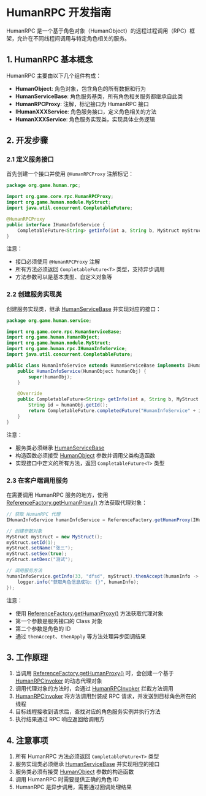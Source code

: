 # HumanRPC 开发指南

HumanRPC 是一个基于角色对象（HumanObject）的远程过程调用（RPC）框架，允许在不同线程间调用与特定角色相关的服务。

## 1. HumanRPC 基本概念

HumanRPC 主要由以下几个组件构成：

- **HumanObject**: 角色对象，包含角色的所有数据和行为
- **HumanServiceBase**: 角色服务基类，所有角色相关服务都继承自此类
- **HumanRPCProxy**: 注解，标记接口为 HumanRPC 接口
- **IHumanXXXService**: 角色服务接口，定义角色相关的方法
- **HumanXXXService**: 角色服务实现类，实现具体业务逻辑

## 2. 开发步骤

### 2.1 定义服务接口

首先创建一个接口并使用 `@HumanRPCProxy` 注解标记：

```java
package org.game.human.rpc;

import org.game.core.rpc.HumanRPCProxy;
import org.game.human.module.MyStruct;
import java.util.concurrent.CompletableFuture;

@HumanRPCProxy
public interface IHumanInfoService {
    CompletableFuture<String> getInfo(int a, String b, MyStruct myStruct);
}
```

注意：
- 接口必须使用 `@HumanRPCProxy` 注解
- 所有方法必须返回 `CompletableFuture<T>` 类型，支持异步调用
- 方法参数可以是基本类型、自定义对象等

### 2.2 创建服务实现类

创建服务实现类，继承 [HumanServiceBase](file:///D:/MyZiegler/ZRepo/github/MMORPGServer/server/zgame/src/main/java/org/game/core/rpc/HumanServiceBase.java#L8-L16) 并实现对应的接口：

```java
package org.game.human.service;

import org.game.core.rpc.HumanServiceBase;
import org.game.human.HumanObject;
import org.game.human.module.MyStruct;
import org.game.human.rpc.IHumanInfoService;
import java.util.concurrent.CompletableFuture;

public class HumanInfoService extends HumanServiceBase implements IHumanInfoService {
    public HumanInfoService(HumanObject humanObj) {
        super(humanObj);
    }

    @Override
    public CompletableFuture<String> getInfo(int a, String b, MyStruct myStruct) {
        String id = humanObj.getId();
        return CompletableFuture.completedFuture("HumanInfoService" + id);
    }
}
```

注意：
- 服务类必须继承 [HumanServiceBase](file:///D:/MyZiegler/ZRepo/github/MMORPGServer/server/zgame/src/main/java/org/game/core/rpc/HumanServiceBase.java#L8-L16)
- 构造函数必须接受 [HumanObject](file:///D:/MyZiegler/ZRepo/github/MMORPGServer/server/zgame/src/main/java/org/game/human/HumanObject.java#L24-L181) 参数并调用父类构造函数
- 实现接口中定义的所有方法，返回 `CompletableFuture<T>` 类型

### 2.3 在客户端调用服务

在需要调用 HumanRPC 服务的地方，使用 [ReferenceFactory.getHumanProxy()](file:///D:/MyZiegler/ZRepo/github/MMORPGServer/server/zgame/src/main/java/org/game/core/rpc/ReferenceFactory.java#L34-L44) 方法获取代理对象：

```java
// 获取 HumanRPC 代理
IHumanInfoService humanInfoService = ReferenceFactory.getHumanProxy(IHumanInfoService.class, humanId);

// 创建参数对象
MyStruct myStruct = new MyStruct();
myStruct.setId(1);
myStruct.setName("张三");
myStruct.setSex(true);
myStruct.setDesc("测试");

// 调用服务方法
humanInfoService.getInfo(33, "dfsd", myStruct).thenAccept(humanInfo -> {
    logger.info("获取角色信息成功: {}", humanInfo);
});
```

注意：
- 使用 [ReferenceFactory.getHumanProxy()](file:///D:/MyZiegler/ZRepo/github/MMORPGServer/server/zgame/src/main/java/org/game/core/rpc/ReferenceFactory.java#L34-L44) 方法获取代理对象
- 第一个参数是服务接口的 Class 对象
- 第二个参数是角色的 ID
- 通过 `thenAccept`、`thenApply` 等方法处理异步回调结果

## 3. 工作原理

1. 当调用 [ReferenceFactory.getHumanProxy()](file:///D:/MyZiegler/ZRepo/github/MMORPGServer/server/zgame/src/main/java/org/game/core/rpc/ReferenceFactory.java#L34-L44) 时，会创建一个基于 [HumanRPCInvoker](file:///D:/MyZiegler/ZRepo/github/MMORPGServer/server/zgame/src/main/java/org/game/core/rpc/HumanRPCInvoker.java#L22-L170) 的动态代理对象
2. 调用代理对象的方法时，会通过 [HumanRPCInvoker](file:///D:/MyZiegler/ZRepo/github/MMORPGServer/server/zgame/src/main/java/org/game/core/rpc/HumanRPCInvoker.java#L22-L170) 拦截方法调用
3. [HumanRPCInvoker](file:///D:/MyZiegler/ZRepo/github/MMORPGServer/server/zgame/src/main/java/org/game/core/rpc/HumanRPCInvoker.java#L22-L170) 将方法调用封装成 RPC 请求，并发送到目标角色所在的线程
4. 目标线程接收到请求后，查找对应的角色服务实例并执行方法
5. 执行结果通过 RPC 响应返回给调用方

## 4. 注意事项

1. 所有 HumanRPC 方法必须返回 `CompletableFuture<T>` 类型
2. 服务实现类必须继承 [HumanServiceBase](file:///D:/MyZiegler/ZRepo/github/MMORPGServer/server/zgame/src/main/java/org/game/core/rpc/HumanServiceBase.java#L8-L16) 并实现相应的接口
3. 服务类必须有接受 [HumanObject](file:///D:/MyZiegler/ZRepo/github/MMORPGServer/server/zgame/src/main/java/org/game/human/HumanObject.java#L24-L181) 参数的构造函数
4. 调用 HumanRPC 时需要提供正确的角色 ID
5. HumanRPC 是异步调用，需要通过回调处理结果